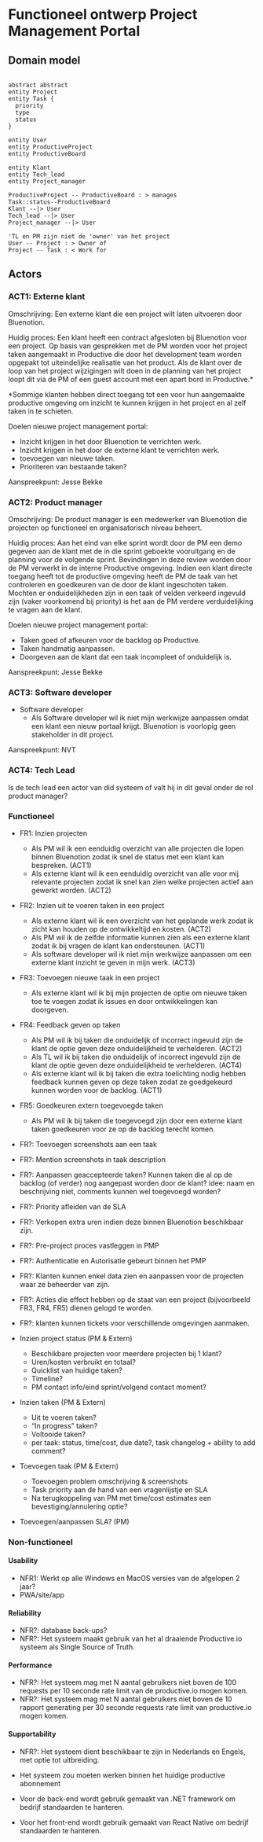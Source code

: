 # Functioneel ontwerp Project Management Portal

## Domain model

```plantuml

abstract abstract
entity Project
entity Task {
  priority
  type
  status
}

entity User
entity ProductiveProject
entity ProductiveBoard

entity Klant
entity Tech_lead
entity Project_manager

ProductiveProject -- ProductiveBoard : > manages
Task::status--ProductiveBoard
Klant --|> User
Tech_lead --|> User
Project_manager --|> User

'TL en PM zijn niet de 'owner' van het project
User -- Project : > Owner of
Project -- Task : < Work for

```

## Actors

### ACT1: Externe klant

Omschrijving: Een externe klant die een project wilt laten uitvoeren door Bluenotion.

Huidig proces: Een klant heeft een contract afgesloten bij Bluenotion voor een project. Op basis van gesprekken met de PM worden voor het project taken aangemaakt in Productive die door het development team worden opgepakt tot uiteindelijke realisatie van het product. Als de klant over de loop van het project wijzigingen wilt doen in de planning van het project loopt dit via de PM of een guest account met een apart bord in Productive.*

*Sommige klanten hebben direct toegang tot een voor hun aangemaakte productive omgeving om inzicht te kunnen krijgen in het project en al zelf taken in te schieten.

Doelen nieuwe project management portal:

- Inzicht krijgen in het door Bluenotion te verrichten werk.
- Inzicht krijgen in het door de externe klant te verrichten werk.
- toevoegen van nieuwe taken.
- Prioriteren van bestaande taken?

<!-- Een externe klant heeft een contract getekend voor een project bij Bluenotion. De klant kan tickets inschieten via het systeem met bugs of extra gewenste functionaliteiten. Na goedkeuring van deze tickets kan het ontwikkel team de tickets op pakken en de klant de voorgang hiervan real time inzien. -->

Aanspreekpunt: Jesse Bekke

### ACT2: Product manager

Omschrijving: De product manager is een medewerker van Bluenotion die projecten op functioneel en organisatorisch niveau beheert.

Huidig proces: Aan het eind van elke sprint wordt door de PM een demo gegeven aan de klant met de in die sprint geboekte vooruitgang en de planning voor de volgende sprint. Bevindingen in deze review worden door de PM verwerkt in de interne Productive omgeving. Indien een klant directe toegang heeft tot de productive omgeving heeft de PM de taak van het controleren en goedkeuren van de door de klant ingeschoten taken. Mochten er onduidelijkheden zijn in een taak of velden verkeerd ingevuld zijn (vaker voorkomend bij priority) is het aan de PM verdere verduidelijking te vragen aan de klant.

Doelen nieuwe project management portal:

- Taken goed of afkeuren voor de backlog op Productive.
- Taken handmatig aanpassen.
- Doorgeven aan de klant dat een taak incompleet of onduidelijk is.

Aanspreekpunt: Jesse Bekke

### ACT3: Software developer

<!-- of SD is geen stakeholder -->
- Software developer
  - Als Software developer wil ik niet mijn werkwijze aanpassen omdat een klant een nieuw portaal krijgt.
Bluenotion is voorlopig geen stakeholder in dit project.

Aanspreekpunt: NVT

### ACT4: Tech Lead

Is de tech lead een actor van did systeem of valt hij in dit geval onder de rol product manager?


<!-- ## User stories

  - Als product manager wil ik dat taken waar mogelijk herleidbaar zijn
    naar de oorspronkelijke wens/feedback om de facturatie te
    verantwoorden.

  - Als product manager wil ik dat taken en feedback met juiste
    prioritering (op basis van SLA) in productive terecht komen.

  - Als product manager wil ik af kunnen tekenen op door de klant
    voorgestelde taken met een time en cost estimate.

  - Als klant wil ik inzicht krijgen in de status van taken gerelateerd
    aan mijn project om wel geïnformeerde beslissingen te kunnen maken.

  - Als klant wil ik feedback kunnen geven op het gedane werk om het
    product te krijgen dat ik wil.

  - Als klant wil ik een consistente plek waar ik alle voor mij
    relevante gegevens terug kan vinden (iets met huis steil/wisselen
    van projectmanagement software)
 -->

### Functioneel

- FR1: Inzien projecten
  - Als PM wil ik een eenduidig overzicht van alle projecten die lopen binnen Bluenotion zodat ik snel de status met een klant kan bespreken. (ACT1)
  - Als externe klant wil ik een eenduidig overzicht van alle voor mij relevante projecten zodat ik snel kan zien welke projecten actief aan gewerkt worden. (ACT2)

- FR2: Inzien uit te voeren taken in een project
  - Als externe klant wil ik een overzicht van het geplande werk zodat ik zicht kan houden op de ontwikkeltijd en kosten. (ACT2)
  - Als PM wil ik de zelfde informatie kunnen zien als een externe klant zodat ik bij vragen de klant kan ondersteunen. (ACT1)
  - Als software developer wil ik niet mijn werkwijze aanpassen om een externe klant inzicht te geven in mijn werk. (ACT3)

- FR3: Toevoegen nieuwe taak in een project
  - Als externe klant wil ik bij mijn projecten de optie om nieuwe taken toe te voegen zodat ik issues en door ontwikkelingen kan doorgeven.

- FR4: Feedback geven op taken
  - Als PM wil ik bij taken die onduidelijk of incorrect ingevuld zijn de klant de optie geven deze onduidelijkheid te verhelderen. (ACT2)
  - Als TL wil ik bij taken die onduidelijk of incorrect ingevuld zijn de klant de optie geven deze onduidelijkheid te verhelderen. (ACT4)
  - Als externe klant wil ik bij taken die extra toelichting nodig hebben feedback kunnen geven op deze taken zodat ze goedgekeurd kunnen worden voor de backlog. (ACT1)

- FR5: Goedkeuren extern toegevoegde taken
  - Als PM wil ik bij taken die toegevoegd zijn door een externe klant taken goedkeuren voor ze op de backlog terecht komen.

- FR?: Toevoegen screenshots aan een taak
- FR?: Mention screenshots in taak description
- FR?: Aanpassen geaccepteerde taken? Kunnen taken die al op de backlog (of verder) nog aangepast worden door de klant? idee: naam en beschrijving niet, comments kunnen wel toegevoegd worden?
- FR?: Priority afleiden van de SLA
- FR?: Verkopen extra uren indien deze binnen Bluenotion beschikbaar zijn.
- FR?: Pre-project proces vastleggen in PMP
- FR?: Authenticatie en Autorisatie gebeurt binnen het PMP
- FR?: Klanten kunnen enkel data zien en aanpassen voor de projecten waar ze beheerder van zijn.
- FR?: Acties die effect hebben op de staat van een project (bijvoorbeeld FR3, FR4, FR5) dienen gelogd te worden.
- FR?: klanten kunnen tickets voor verschillende omgevingen aanmaken.

- Inzien project status (PM & Extern)
  - Beschikbare projecten voor meerdere projecten bij 1 klant?
  - Uren/kosten verbruikt en totaal?
  - Quicklist van huidige taken?
  - Timeline?
  - PM contact info/eind sprint/volgend contact moment?

- Inzien taken (PM & Extern)
  - Uit te voeren taken?
  - “In progress” taken?
  - Voltooide taken?
  - per taak: status, time/cost, due date?, task changelog + ability to
    add comment?

- Toevoegen taak (PM & Extern)
  - Toevoegen problem omschrijving & screenshots
  - Task priority aan de hand van een vragenlijstje en SLA
  - Na terugkoppeling van PM met time/cost estimates een
    bevestiging/annulering optie?

- Toevoegen/aanpassen SLA? (PM)

### Non-functioneel

#### Usability

- NFR1: Werkt op alle Windows en MacOS versies van de afgelopen 2 jaar?
- PWA/site/app

#### Reliability

- NFR?: database back-ups?
- NFR?: Het systeem maakt gebruik van het al draaiende Productive.io systeem als Single Source of Truth.

#### Performance

- NFR?: Het systeem mag met N aantal gebruikers niet boven de 100 requests per 10 seconde rate limit van de productive.io mogen komen.
- NFR?: Het systeem mag met N aantal gebruikers niet boven de 10 rapport generating per 30 seconde requests rate limit van productive.io mogen komen.



#### Supportability

- NFR?: Het systeem dient beschikbaar te zijn in Nederlands en Engels, met optie tot uitbreiding.

<!-- ### Plus

#### Design constraints

#### Implementation requirements

#### Interface requirements

#### Physical requirements -->

- Het systeem zou moeten werken binnen het huidige productive abonnement


- Voor de back-end wordt gebruik gemaakt van .NET <span class="mark">framework</span> om bedrijf standaarden te hanteren.
- Voor het front-end wordt gebruik gemaakt van React Native om bedrijf standaarden te hanteren.
